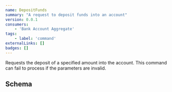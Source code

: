 ```yaml
---
name: DepositFunds
summary: "A request to deposit funds into an account"
version: 0.0.1
consumers:
    - 'Bank Account Aggregate'
tags:
    - label: 'command'
externalLinks: []
badges: []
---
```

Requests the deposit of a specified amount into the account. This command can fail to process if the parameters are invalid.

<Mermaid />

## Schema
<SchemaViewer />